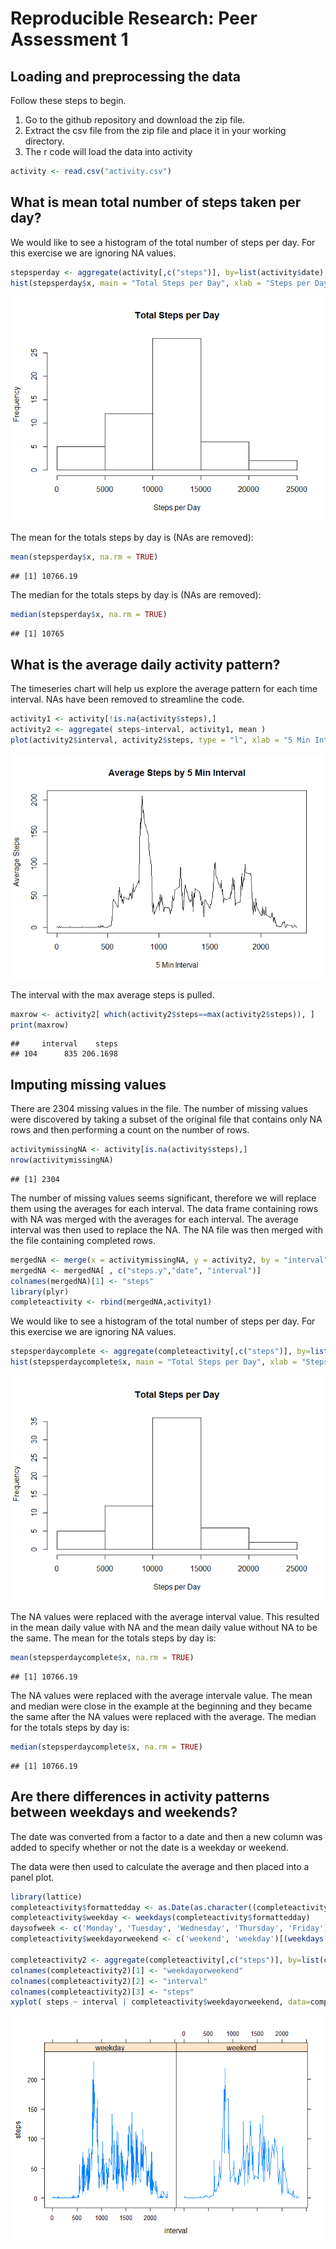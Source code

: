 # Reproducible Research: Peer Assessment 1


## Loading and preprocessing the data
Follow these steps to begin.
1. Go to the github repository and download the zip file. 
2. Extract the csv file from the zip file and place it in your working directory.
3. The r code will load the data into activity

```r
activity <- read.csv("activity.csv")
```

## What is mean total number of steps taken per day?
We would like to see a histogram of the total number of steps per day. For this exercise we are ignoring NA values.

```r
stepsperday <- aggregate(activity[,c("steps")], by=list(activity$date), "sum")
hist(stepsperday$x, main = "Total Steps per Day", xlab = "Steps per Day")
```

![](PA1_template_files/figure-html/unnamed-chunk-2-1.png)<!-- -->

The mean for the totals steps by day is (NAs are removed):

```r
mean(stepsperday$x, na.rm = TRUE)
```

```
## [1] 10766.19
```

The median for the totals steps by day is (NAs are removed):

```r
median(stepsperday$x, na.rm = TRUE)
```

```
## [1] 10765
```

## What is the average daily activity pattern?

The timeseries chart will help us explore the average pattern for each time interval. NAs have been removed to streamline the code.

```r
activity1 <- activity[!is.na(activity$steps),]
activity2 <- aggregate( steps~interval, activity1, mean )
plot(activity2$interval, activity2$steps, type = "l", xlab = "5 Min Interval", ylab = "Average Steps", main = "Average Steps by 5 Min Interval")
```

![](PA1_template_files/figure-html/unnamed-chunk-5-1.png)<!-- -->

The interval with the max average steps is pulled. 

```r
maxrow <- activity2[ which(activity2$steps==max(activity2$steps)), ]
print(maxrow)
```

```
##     interval    steps
## 104      835 206.1698
```

## Imputing missing values
There are 2304 missing values in the file. The number of missing values were discovered by taking a subset of the original file that contains only NA rows and then performing a count on the number of rows.

```r
activitymissingNA <- activity[is.na(activity$steps),]
nrow(activitymissingNA)
```

```
## [1] 2304
```

The number of missing values seems significant, therefore we will replace them using the averages for each interval. The data frame containing rows with NA was merged with the averages for each interval. The average interval was then used to replace the NA. The NA file was then merged with the file containing completed rows.

```r
mergedNA <- merge(x = activitymissingNA, y = activity2, by = "interval", all.x = TRUE)
mergedNA <- mergedNA[ , c("steps.y","date", "interval")]
colnames(mergedNA)[1] <- "steps"
library(plyr)
completeactivity <- rbind(mergedNA,activity1)
```


We would like to see a histogram of the total number of steps per day. For this exercise we are ignoring NA values.

```r
stepsperdaycomplete <- aggregate(completeactivity[,c("steps")], by=list(completeactivity$date), "sum")
hist(stepsperdaycomplete$x, main = "Total Steps per Day", xlab = "Steps per Day")
```

![](PA1_template_files/figure-html/unnamed-chunk-9-1.png)<!-- -->

The NA values were replaced with the average interval value. This resulted in the mean daily value with NA and the mean daily value without NA to be the same. The mean for the totals steps by day is:

```r
mean(stepsperdaycomplete$x, na.rm = TRUE)
```

```
## [1] 10766.19
```

The NA values were replaced with the average intervale value. The mean and median were close in the example at the beginning and they became the same after the NA values were replaced with the average. The median for the totals steps by day is:

```r
median(stepsperdaycomplete$x, na.rm = TRUE)
```

```
## [1] 10766.19
```

## Are there differences in activity patterns between weekdays and weekends?

The date was converted from a factor to a date and then a new column was added to specify whether or not the date is a weekday or weekend.

The data were then used to calculate the average and then placed into a panel plot.

```r
library(lattice)
completeactivity$formattedday <- as.Date(as.character((completeactivity$date), format = "%m/%d/%y"))
completeactivity$weekday <- weekdays(completeactivity$formattedday)
daysofweek <- c('Monday', 'Tuesday', 'Wednesday', 'Thursday', 'Friday')
completeactivity$weekdayorweekend <- c('weekend', 'weekday')[(weekdays(completeactivity$formattedday) %in% daysofweek)+1L]

completeactivity2 <- aggregate(completeactivity[,c("steps")], by=list(completeactivity$weekdayorweekend, completeactivity$interval), mean )
colnames(completeactivity2)[1] <- "weekdayorweekend"
colnames(completeactivity2)[2] <- "interval"
colnames(completeactivity2)[3] <- "steps"
xyplot( steps ~ interval | completeactivity$weekdayorweekend, data=completeactivity2, ty="l")
```

![](PA1_template_files/figure-html/unnamed-chunk-12-1.png)<!-- -->
